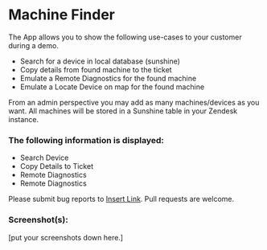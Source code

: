 # Machine Finder

The App allows you to show the following use-cases to your customer during a demo.

- Search for a device in local database (sunshine)
- Copy details from found machine to the ticket
- Emulate a Remote Diagnostics for the found machine
- Emulate a Locate Device on map for the found machine

From an admin perspective you may add as many machines/devices as you want. All machines will be stored in a Sunshine table in your Zendesk instance. 


### The following information is displayed:

* Search Device
* Copy Details to Ticket
* Remote Diagnostics
* Remote Diagnostics


Please submit bug reports to [Insert Link](). Pull requests are welcome.

### Screenshot(s):
[put your screenshots down here.]
